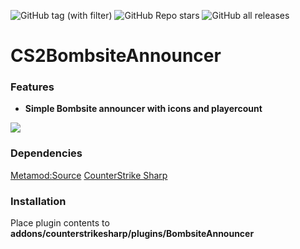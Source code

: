 ![GitHub tag (with filter)](https://img.shields.io/github/v/tag/audiomaster99/CS2BombsiteAnnouncer?style=for-the-badge&label=Version)
![GitHub Repo stars](https://img.shields.io/github/stars/audiomaster99/CS2BombsiteAnnouncer?style=for-the-badge)
![GitHub all releases](https://img.shields.io/github/downloads/audiomaster99/CS2BombsiteAnnouncer/total?style=for-the-badge)

# CS2BombsiteAnnouncer

### Features

- **Simple Bombsite announcer with icons and playercount**

![](https://i.imgur.com/N6nzSbl.png)

### Dependencies

[Metamod:Source](https://www.sourcemm.net/downloads.php/?branch=master "Metamod:Source")
[CounterStrike Sharp](https://github.com/roflmuffin/CounterStrikeSharp "CounterStrike Sharp")

### Installation

Place plugin contents to **addons/counterstrikesharp/plugins/BombsiteAnnouncer**
